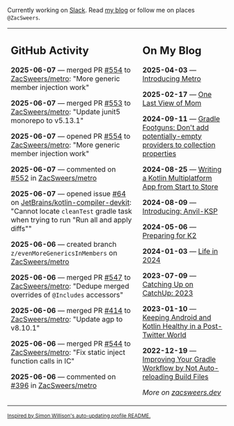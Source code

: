 Currently working on [Slack](https://slack.com/). Read [my blog](https://zacsweers.dev/) or follow me on places `@ZacSweers`.

<table><tr><td valign="top" width="60%">

## GitHub Activity
<!-- githubActivity starts -->
**2025-06-07** — merged PR [#554](https://github.com/ZacSweers/metro/pull/554) to [ZacSweers/metro](https://github.com/ZacSweers/metro): "More generic member injection work"

**2025-06-07** — merged PR [#553](https://github.com/ZacSweers/metro/pull/553) to [ZacSweers/metro](https://github.com/ZacSweers/metro): "Update junit5 monorepo to v5.13.1"

**2025-06-07** — opened PR [#554](https://github.com/ZacSweers/metro/pull/554) to [ZacSweers/metro](https://github.com/ZacSweers/metro): "More generic member injection work"

**2025-06-07** — commented on [#552](https://github.com/ZacSweers/metro/pull/552#issuecomment-2952807155) in [ZacSweers/metro](https://github.com/ZacSweers/metro)

**2025-06-07** — opened issue [#64](https://github.com/JetBrains/kotlin-compiler-devkit/issues/64) on [JetBrains/kotlin-compiler-devkit](https://github.com/JetBrains/kotlin-compiler-devkit): "Cannot locate `cleanTest` gradle task when trying to run "Run all and apply diffs""

**2025-06-06** — created branch `z/evenMoreGenericsInMembers` on [ZacSweers/metro](https://github.com/ZacSweers/metro)

**2025-06-06** — merged PR [#547](https://github.com/ZacSweers/metro/pull/547) to [ZacSweers/metro](https://github.com/ZacSweers/metro): "Dedupe merged overrides of `@Includes` accessors"

**2025-06-06** — merged PR [#414](https://github.com/ZacSweers/metro/pull/414) to [ZacSweers/metro](https://github.com/ZacSweers/metro): "Update agp to v8.10.1"

**2025-06-06** — merged PR [#544](https://github.com/ZacSweers/metro/pull/544) to [ZacSweers/metro](https://github.com/ZacSweers/metro): "Fix static inject function calls in IC"

**2025-06-06** — commented on [#396](https://github.com/ZacSweers/metro/pull/396#issuecomment-2951193755) in [ZacSweers/metro](https://github.com/ZacSweers/metro)
<!-- githubActivity ends -->
</td><td valign="top" width="40%">

## On My Blog
<!-- blog starts -->
**2025-04-03** — [Introducing Metro](https://www.zacsweers.dev/introducing-metro/)

**2025-02-17** — [One Last View of Mom](https://www.zacsweers.dev/one-last-view-of-mom/)

**2024-09-11** — [Gradle Footguns: Don't add potentially-empty providers to collection properties](https://www.zacsweers.dev/gradle-footgun-adding-empty-providers-to-collection-properties/)

**2024-08-25** — [Writing a Kotlin Multiplatform App from Start to Store](https://www.zacsweers.dev/writing-a-kotlin-multiplatform-app-from-start-to-store/)

**2024-08-09** — [Introducing: Anvil-KSP](https://www.zacsweers.dev/introducing-anvil-ksp/)

**2024-05-06** — [Preparing for K2](https://www.zacsweers.dev/preparing-for-k2/)

**2024-01-03** — [Life in 2024](https://www.zacsweers.dev/life-in-2024/)

**2023-07-09** — [Catching Up on CatchUp: 2023](https://www.zacsweers.dev/catching-up-on-catchup-2023/)

**2023-01-10** — [Keeping Android and Kotlin Healthy in a Post-Twitter World](https://www.zacsweers.dev/keeping-android-healthy/)

**2022-12-19** — [Improving Your Gradle Workflow by Not Auto-reloading Build Files](https://www.zacsweers.dev/improving-your-workflow-by-not-auto-reloading-build-files/)
<!-- blog ends -->
_More on [zacsweers.dev](https://zacsweers.dev/)_
</td></tr></table>

<sub><a href="https://simonwillison.net/2020/Jul/10/self-updating-profile-readme/">Inspired by Simon Willison's auto-updating profile README.</a></sub>